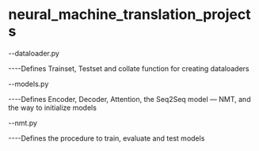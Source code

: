 # neural_machine_translation_projects

--dataloader.py

----Defines Trainset, Testset and collate function for creating dataloaders

--models.py

----Defines Encoder, Decoder, Attention, the Seq2Seq model — NMT, and the way to initialize models

--nmt.py

----Defines the procedure to train, evaluate and test models
